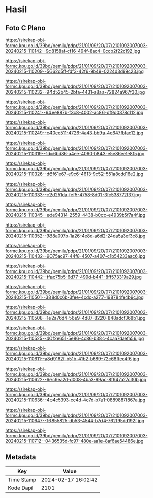 # Hasil

## Foto C Plano

https://sirekap-obj-formc.kpu.go.id/39bd/pemilu/pdpr/21/01/09/20/07/2101092007003-20240215-110142--9c8158af-cf16-494f-8ac4-0ccb2f22c192.jpg

https://sirekap-obj-formc.kpu.go.id/39bd/pemilu/pdpr/21/01/09/20/07/2101092007003-20240215-110209--5662d5ff-fdf3-42f6-9b49-0224d3d99c23.jpg

https://sirekap-obj-formc.kpu.go.id/39bd/pemilu/pdpr/21/01/09/20/07/2101092007003-20240215-110232--94d52b45-2bfa-4431-a8aa-72824a967f30.jpg

https://sirekap-obj-formc.kpu.go.id/39bd/pemilu/pdpr/21/01/09/20/07/2101092007003-20240215-110241--64ee887b-f3c8-4002-ac86-df9d0378c112.jpg

https://sirekap-obj-formc.kpu.go.id/39bd/pemilu/pdpr/21/01/09/20/07/2101092007003-20240215-110249--c40ee511-4726-4a43-bb9a-4e647fbfac12.jpg

https://sirekap-obj-formc.kpu.go.id/39bd/pemilu/pdpr/21/01/09/20/07/2101092007003-20240215-110319--1dc6bd86-a4ee-4060-b843-e5e86ee1e8f5.jpg

https://sirekap-obj-formc.kpu.go.id/39bd/pemilu/pdpr/21/01/09/20/07/2101092007003-20240215-110326--d6f61e67-e9c6-4613-9c52-551a8cdd16e2.jpg

https://sirekap-obj-formc.kpu.go.id/39bd/pemilu/pdpr/21/01/09/20/07/2101092007003-20240215-110333--c2d251da-fef5-4758-8d01-3fc538772f37.jpg

https://sirekap-obj-formc.kpu.go.id/39bd/pemilu/pdpr/21/01/09/20/07/2101092007003-20240215-110345--ede94314-2559-4438-b0cc-e4939b5f7a4f.jpg

https://sirekap-obj-formc.kpu.go.id/39bd/pemilu/pdpr/21/01/09/20/07/2101092007003-20240215-110352--988a097b-1a26-4e8d-a6d2-24da5a3ef3c8.jpg

https://sirekap-obj-formc.kpu.go.id/39bd/pemilu/pdpr/21/01/09/20/07/2101092007003-20240215-110432--9075ac97-44f8-4507-a407-c1b54233aac6.jpg

https://sirekap-obj-formc.kpu.go.id/39bd/pemilu/pdpr/21/01/09/20/07/2101092007003-20240215-110442--ffac75b5-6d77-499d-b441-8ff573319a29.jpg

https://sirekap-obj-formc.kpu.go.id/39bd/pemilu/pdpr/21/01/09/20/07/2101092007003-20240215-110501--388d0c6b-3fee-4cdc-a277-198784fe4b9c.jpg

https://sirekap-obj-formc.kpu.go.id/39bd/pemilu/pdpr/21/01/09/20/07/2101092007003-20240215-110508--1e2a76d4-56e9-4d87-8220-848adcf368b1.jpg

https://sirekap-obj-formc.kpu.go.id/39bd/pemilu/pdpr/21/01/09/20/07/2101092007003-20240215-110525--40f2e651-5e86-4c86-b38c-4caa7daefa56.jpg

https://sirekap-obj-formc.kpu.go.id/39bd/pemilu/pdpr/21/01/09/20/07/2101092007003-20240215-110611--a8d9162f-b51b-41b2-b689-72c68ffee4f6.jpg

https://sirekap-obj-formc.kpu.go.id/39bd/pemilu/pdpr/21/01/09/20/07/2101092007003-20240215-110622--6ec9ea2d-d008-4ba3-99ac-8f947a27c30b.jpg

https://sirekap-obj-formc.kpu.go.id/39bd/pemilu/pdpr/21/01/09/20/07/2101092007003-20240215-110636--4b4c5393-cc4d-4c7d-b7a1-0889887f867a.jpg

https://sirekap-obj-formc.kpu.go.id/39bd/pemilu/pdpr/21/01/09/20/07/2101092007003-20240215-110647--16855825-db53-4544-b7d4-762f95dd192f.jpg

https://sirekap-obj-formc.kpu.go.id/39bd/pemilu/pdpr/21/01/09/20/07/2101092007003-20240215-110712--0436535d-fc97-480e-aa1e-8af6ae54486e.jpg


## Metadata

| Key        | Value               |
| ---------- | ------------------- |
| Time Stamp | 2024-02-17 16:02:42 |
| Kode Dapil | 2101                |



